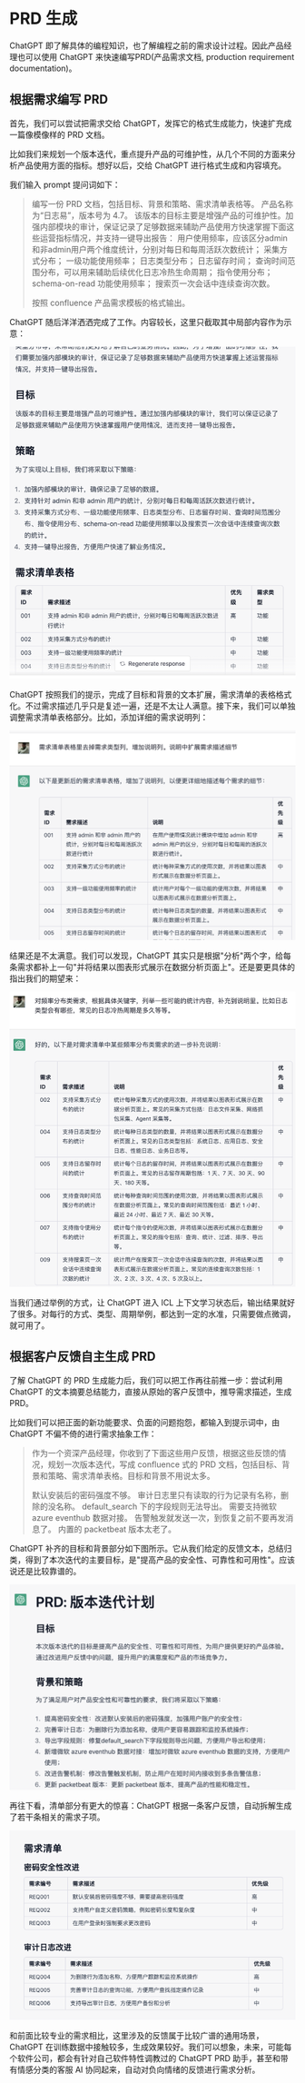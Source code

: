 # PRD 生成

ChatGPT 即了解具体的编程知识，也了解编程之前的需求设计过程。因此产品经理也可以使用 ChatGPT 来快速编写PRD(产品需求文档, production requirement documentation)。

## 根据需求编写 PRD

首先，我们可以尝试把需求交给 ChatGPT，发挥它的格式生成能力，快速扩充成一篇像模像样的 PRD 文档。

比如我们来规划一个版本迭代，重点提升产品的可维护性，从几个不同的方面来分析产品使用方面的指标。想好以后，交给 ChatGPT 进行格式生成和内容填充。

我们输入 prompt 提问词如下：

> 编写一份 PRD 文档，包括目标、背景和策略、需求清单表格等。
> 产品名称为“日志易”，版本号为 4.7。
> 该版本的目标主要是增强产品的可维护性。加强内部模块的审计，保证记录了足够数据来辅助产品使用方快速掌握下面这些运营指标情况，并支持一键导出报告：
> 用户使用频率，应该区分admin和非admin用户两个维度统计，分别对每日和每周活跃次数统计；
> 采集方式分布；
> 一级功能使用频率；
> 日志类型分布；
> 日志留存时间；
> 查询时间范围分布，可以用来辅助后续优化日志冷热生命周期；
> 指令使用分布；
> schema-on-read 功能使用频率；
> 搜索页一次会话中连续查询次数。
> 
> 按照 confluence 产品需求模板的格式输出。

ChatGPT 随后洋洋洒洒完成了工作。内容较长，这里只截取其中局部内容作为示意：

![](/images/awesome/prd-1.png)

ChatGPT 按照我们的提示，完成了目标和背景的文本扩展，需求清单的表格格式化。不过需求描述几乎只是复述一遍，还是不太让人满意。接下来，我们可以单独调整需求清单表格部分。比如，添加详细的需求说明列：

![](/images/awesome/prd-2.png)

结果还是不太满意。我们可以发现，ChatGPT 其实只是根据"分析"两个字，给每条需求都补上一句"并将结果以图表形式展示在数据分析页面上"。还是要更具体的指出我们的期望来：

![](/images/awesome/prd-3.png)

当我们通过举例的方式，让 ChatGPT 进入 ICL 上下文学习状态后，输出结果就好了很多。对每行的方式、类型、周期举例，都达到一定的水准，只需要做点微调，就可用了。

## 根据客户反馈自主生成 PRD

了解 ChatGPT 的 PRD 生成能力后，我们可以把工作再往前推一步：尝试利用 ChatGPT 的文本摘要总结能力，直接从原始的客户反馈中，推导需求描述，生成 PRD。

比如我们可以把正面的新功能要求、负面的问题抱怨，都输入到提示词中，由 ChatGPT 不偏不倚的进行需求抽象工作：

> 作为一个资深产品经理，你收到了下面这些用户反馈，根据这些反馈的情况，规划一次版本迭代，写成 confluence 式的 PRD 文档，包括目标、背景和策略、需求清单表格。目标和背景不用说太多。
> 
> 默认安装后的密码强度不够。
> 审计日志里只有读取的行为记录有名称，删除的没名称。
> default_search 下的字段规则无法导出。
> 需要支持微软 azure eventhub 数据对接。
> 告警触发就发送一次，到恢复之前不要再发消息了。
> 内置的 packetbeat 版本太老了。

ChatGPT 补齐的目标和背景部分如下图所示。它从我们给定的反馈文本，总结归类，得到了本次迭代的主要目标，是"提高产品的安全性、可靠性和可用性"。应该说还是比较靠谱的。

![](/images/awesome/prd-4.png)

再往下看，清单部分有更大的惊喜：ChatGPT 根据一条客户反馈，自动拆解生成了若干条相关的需求子项。

![](/images/awesome/prd-5.png)

和前面比较专业的需求相比，这里涉及的反馈属于比较广谱的通用场景，ChatGPT 在训练数据中接触较多，生成效果较好。我们可以想象，未来，可能每个软件公司，都会有针对自己软件特性调教过的 ChatGPT PRD 助手，甚至和带有情感分类的客服 AI 协同起来，自动对负向情绪的反馈进行需求分析。


